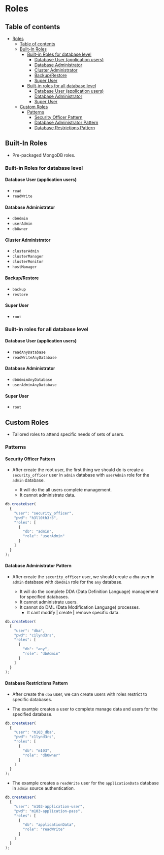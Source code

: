 # Roles

## Table of contents

- [Roles](#roles)
  - [Table of contents](#table-of-contents)
  - [Built-In Roles](#built-in-roles)
    - [Built-in Roles for database level](#built-in-roles-for-database-level)
      - [Database User (application users)](#database-user-application-users)
      - [Database Administrator](#database-administrator)
      - [Cluster Administrator](#cluster-administrator)
      - [Backup/Restore](#backuprestore)
      - [Super User](#super-user)
    - [Built-in roles for all database level](#built-in-roles-for-all-database-level)
      - [Database User (application users)](#database-user-application-users-1)
      - [Database Administrator](#database-administrator-1)
      - [Super User](#super-user-1)
  - [Custom Roles](#custom-roles)
    - [Patterns](#patterns)
      - [Security Officer Pattern](#security-officer-pattern)
      - [Database Administrator Pattern](#database-administrator-pattern)
      - [Database Restrictions Pattern](#database-restrictions-pattern)

## Built-In Roles

- Pre-packaged MongoDB roles.

### Built-in Roles for database level

#### Database User (application users)

- `read`
- `readWrite`

#### Database Administrator

- `dbAdmin`
- `userAdmin`
- `dbOwner`

#### Cluster Administrator

- `clusterAdmin`
- `clusterManager`
- `clusterMonitor`
- `hostManager`

#### Backup/Restore

- `backup`
- `restore`

#### Super User

- `root`

### Built-in roles for all database level

#### Database User (application users)

- `readAnyDatabase`
- `readWriteAnyDatabase`

#### Database Administrator

- `dbAdminAnyDatabase`
- `userAdminAnyDatabase`

#### Super User

- `root`

## Custom Roles

- Tailored roles to attend specific needs of sets of users.

### Patterns

#### Security Officer Pattern

- After create the root user, the first thing we should do is create a `security_officer` user in `admin` database with `userAdmin` role for the `admin` database.

  - It will do the all users complete management.
  - It cannot administrate data.

```js
db.createUser(
  {
    "user": "security_officer",
    "pwd": "h3ll0th3r3",
    "roles": [
      {
        "db": "admin",
        "role": "userAdmin"
      }
    ]
  }
);
```

#### Database Administrator Pattern

- After create the `security_officer` user, we should create a `dba` user in `admin` database with `dbAdmin` role for the `any` database.

  - It will do the complete DDA (Data Definition Language) management for specified databases.
  - It cannot administrate users.
  - It cannot do DML (Data Modification Language) processes.
    - It cant modify | create | remove specific data.

```js
db.createUser(
  {
    "user": "dba",
    "pwd": "c1lynd3rs",
    "roles": [
      {
        "db": "any",
        "role": "dbAdmin"
      }
    ]
  }
);
```

#### Database Restrictions Pattern

- After create the `dba` user, we can create users with roles restrict to specific databases.

- The example creates a user to complete manage data and users for the specified database.

```js
db.createUser(
  {
    "user": "m103_dba",
    "pwd": "c1lynd3rs",
    "roles": [
      {
        "db": "m103",
        "role": "dbOwner"
      }
    ]
  }
);
```

- The example creates a `readWrite` user for the `applicationData` database in `admin` source authentication.

```js
db.createUser(
  {
    "user": "m103-application-user",
    "pwd": "m103-application-pass",
    "roles": [
      {
        "db": "applicationData",
        "role": "readWrite"
      }
    ]
  }
);
```
